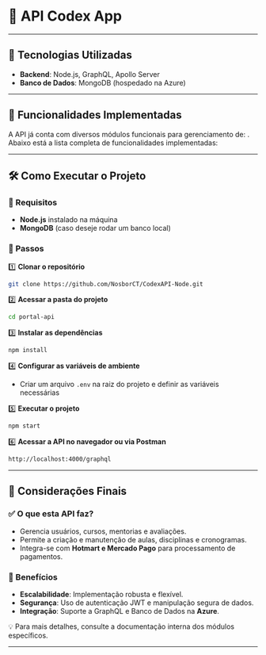 # 📘 API Codex App

---

## 🚀 Tecnologias Utilizadas

- **Backend**: Node.js, GraphQL, Apollo Server
- **Banco de Dados**: MongoDB (hospedado na Azure)

---

## 📂 Funcionalidades Implementadas

A API já conta com diversos módulos funcionais para gerenciamento de: . Abaixo está a lista completa de funcionalidades implementadas:

---

## 🛠️ Como Executar o Projeto

### 📌 Requisitos

- **Node.js** instalado na máquina
- **MongoDB** (caso deseje rodar um banco local)

### 📌 Passos

1️⃣ **Clonar o repositório**

```sh
git clone https://github.com/NosborCT/CodexAPI-Node.git
```

2️⃣ **Acessar a pasta do projeto**

```sh
cd portal-api
```

3️⃣ **Instalar as dependências**

```sh
npm install
```

4️⃣ **Configurar as variáveis de ambiente**

- Criar um arquivo `.env` na raiz do projeto e definir as variáveis necessárias

5️⃣ **Executar o projeto**

```sh
npm start
```

6️⃣ **Acessar a API no navegador ou via Postman**

```sh
http://localhost:4000/graphql
```

---

## 📌 Considerações Finais

### ✅ O que esta API faz?

- Gerencia usuários, cursos, mentorias e avaliações.
- Permite a criação e manutenção de aulas, disciplinas e cronogramas.
- Integra-se com **Hotmart e Mercado Pago** para processamento de pagamentos.

### 🔹 Benefícios

- **Escalabilidade**: Implementação robusta e flexível.
- **Segurança**: Uso de autenticação JWT e manipulação segura de dados.
- **Integração**: Suporte a GraphQL e Banco de Dados na **Azure**.

💡 Para mais detalhes, consulte a documentação interna dos módulos específicos.

---
